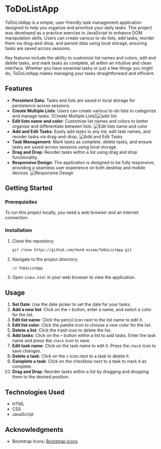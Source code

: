 # ToDoListApp
ToDoListApp is a simple, user-friendly task management application designed to help you organize and prioritize your daily tasks. This project was developed as a practice exercise in JavaScript to enhance DOM manipulation skills. Users can create various to-do lists, add tasks, reorder them via drag-and-drop, and persist data using local storage, ensuring tasks are saved across sessions.

Key features include the ability to customize list names and colors, edit and delete tasks, and mark tasks as complete, all within an intuitive and clean interface. Whether you have essential tasks or just a few things you might do, ToDoListApp makes managing your tasks straightforward and efficient.

## Features

- **Persistent Data**: Tasks and lists are saved in local storage for persistence across sessions.
- **Create Multiple Lists**: Users can create various to-do lists to categorize and manage tasks.
  ![Create Multiple Lists]![add-list](https://github.com/user-attachments/assets/52b878f7-2016-4f19-a404-ebca6a946edf)
- **Edit lists name and color**: Customize list names and colors to better organize and differentiate between lists.
  ![Edit lists name and color](https://github.com/user-attachments/assets/5a7ecbe2-34d7-4069-aee1-a6b6912ce1f3)
- **Add and Edit Tasks**: Easily add tasks to any list, edit task names, and reorder tasks via drag-and-drop.
  ![Add and Edit Tasks](https://github.com/user-attachments/assets/c46bf368-f0cc-4fea-b60c-33adfa592915)
- **Task Management**: Mark tasks as complete, delete tasks, and ensure tasks are saved across sessions using local storage.
- **Drag and Drop**: Reorder tasks within a list using drag and drop functionality.
- **Responsive Design**: The application is designed to be fully responsive, providing a seamless user experience on both desktop and mobile devices.
  ![Responsive Design](https://github.com/user-attachments/assets/5810338f-a573-44cf-aba1-d5e00e9e6f39)

## Getting Started

### Prerequisites

To run this project locally, you need a web browser and an internet connection.

### Installation

1. Clone the repository:

    ```bash
    git clone https://github.com/hend-essam/ToDoListApp.git
    ```

2. Navigate to the project directory:

    ```bash
    cd ToDoListApp
    ```

3. Open `index.html` in your web browser to view the application.

## Usage

1. **Set Date**: Use the date picker to set the date for your tasks.
2. **Add a new list**: Click on the `+` button, enter a name, and select a color for the list.
3. **Edit list name**: Click the pencil icon next to the list name to edit it.
4. **Edit list color**: Click the palette icon to choose a new color for the list.
5. **Delete a list**: Click the trash icon to delete the list.
6. **Add tasks**: Click on the `+` button within a list to add tasks. Enter the task name and press the `check` icon to save.
7. **Edit task name**: Click on the task name to edit it. Press the `check` icon to save changes.
8. **Delete a task**: Click on the `x` icon next to a task to delete it.
9. **Complete a task**: Click on the checkbox next to a task to mark it as complete.
10. **Drag and Drop**: Reorder tasks within a list by dragging and dropping them to the desired position.

## Technologies Used

- HTML
- CSS
- JavaScript

## Acknowledgments

- Bootstrap Icons: [Bootstrap Icons](https://icons.getbootstrap.com/)

